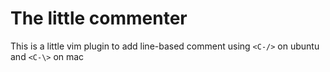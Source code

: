 # The little commenter

This is a little vim plugin to add line-based comment using `<C-/>` on ubuntu and `<C-\>` on mac
